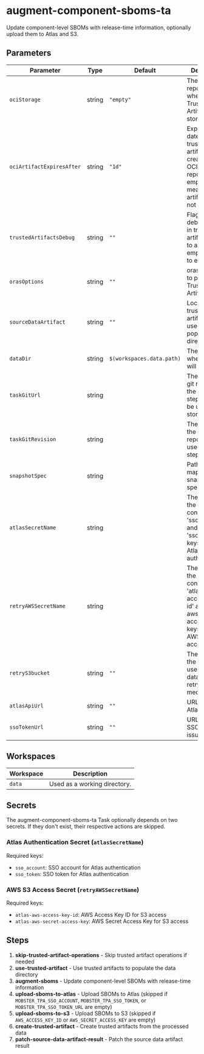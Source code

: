 # augment-component-sboms-ta

Update component-level SBOMs with release-time information, optionally upload them to Atlas and S3.

## Parameters

| Parameter                 | Type   | Default                     | Description                                                                                                                         |
|---------------------------|--------|-----------------------------|-------------------------------------------------------------------------------------------------------------------------------------|
| `ociStorage`              | string | `"empty"`                   | The OCI repository where the Trusted Artifacts are stored.                                                                          |
| `ociArtifactExpiresAfter` | string | `"1d"`                      | Expiration date for the trusted artifacts created in the OCI repository. An empty string means the artifacts do not expire.         |
| `trustedArtifactsDebug`   | string | `""`                        | Flag to enable debug logging in trusted artifacts. Set to a non-empty string to enable.                                             |
| `orasOptions`             | string | `""`                        | oras options to pass to Trusted Artifacts calls                                                                                     |
| `sourceDataArtifact`      | string | `""`                        | Location of trusted artifacts to be used to populate data directory                                                                 |
| `dataDir`                 | string | `$(workspaces.data.path)`   | The location where data will be stored                                                                                              |
| `taskGitUrl`              | string |                             | The url to the git repo where the TA stepactions to be used are stored                                                              |
| `taskGitRevision`         | string |                             | The revision in the taskGitUrl repo to be used for TA stepactions                                                                   |
| `snapshotSpec`            | string |                             | Path to the mapped snapshot spec.                                                                                                   |
| `atlasSecretName`         | string |                             | The name of the K8s secret containing the 'sso_account' and 'sso_token' keys used for Atlas OIDC authentication.                    |
| `retryAWSSecretName`      | string |                             | The name of the K8s secret containing the 'atlas-aws-access-key-id' and 'atlas-aws-secret-access-key' keys used for AWS S3 access.  |
| `retryS3bucket`           | string | `""`                        | The name of the S3 bucket used to store data for the retry mechanism.                                                               |
| `atlasApiUrl`             | string | `""`                        | URL of the Atlas API host.                                                                                                          |
| `ssoTokenUrl`             | string | `""`                        | URL of the SSO token issuer.                                                                                                        |

## Workspaces

| Workspace | Description                  |
|-----------|------------------------------|
| `data`    | Used as a working directory. |

## Secrets
The augment-component-sboms-ta Task optionally depends on two secrets. If they
don't exist, their respective actions are skipped.

### Atlas Authentication Secret (`atlasSecretName`)

Required keys:
- `sso_account`: SSO account for Atlas authentication
- `sso_token`: SSO token for Atlas authentication

### AWS S3 Access Secret (`retryAWSSecretName`)

Required keys:
- `atlas-aws-access-key-id`: AWS Access Key ID for S3 access
- `atlas-aws-secret-access-key`: AWS Secret Access Key for S3 access

## Steps

1. **skip-trusted-artifact-operations** - Skip trusted artifact operations if needed
2. **use-trusted-artifact** - Use trusted artifacts to populate the data directory
3. **augment-sboms** - Update component-level SBOMs with release-time information
4. **upload-sboms-to-atlas** - Upload SBOMs to Atlas (skipped if `MOBSTER_TPA_SSO_ACCOUNT`, `MOBSTER_TPA_SSO_TOKEN`, or `MOBSTER_TPA_SSO_TOKEN_URL` are empty)
5. **upload-sboms-to-s3** - Upload SBOMs to S3 (skipped if `AWS_ACCESS_KEY_ID` or `AWS_SECRET_ACCESS_KEY` are empty)
6. **create-trusted-artifact** - Create trusted artifacts from the processed data
7. **patch-source-data-artifact-result** - Patch the source data artifact result
